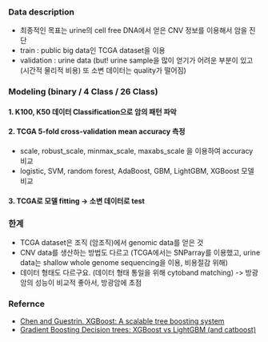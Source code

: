 ### Data description 
- 최종적인 목표는 urine의 cell free DNA에서 얻은 CNV 정보를 이용해서 암을 진단
- train : public big data인 TCGA dataset을 이용
- validation : urine data (but! urine sample을 많이 얻기가 어려운 부분이 있고 (시간적 물리적 비용) 또 소변 데이터는 quality가 떨어짐)

### Modeling (binary / 4 Class / 26 Class)
#### 1. K100, K50 데이터 Classification으로 암의 패턴 파악
#### 2. TCGA 5-fold cross-validation mean accuracy 측정
- scale, robust_scale, minmax_scale, maxabs_scale 을 이용하여 accuracy 비교
- logistic, SVM, random forest, AdaBoost, GBM, LightGBM, XGBoost 모델 비교
#### 3. TCGA로 모델 fitting -> 소변 데이터로 test

### 한계
- TCGA dataset은 조직 (암조직)에서 genomic data를 얻은 것
- CNV data를 생산하는 방법도 다르고 (TCGA에서는 SNParray를 이용했고, urine data는 shallow whole genome sequencing을 이용, 비용절감 위해)
- 데이터 형태도 다르구요. (데이터 형태 통일을 위해 cytoband matching)
-> 방광암의 성능이 비교적 좋아서, 방광암에 초점

### Refernce
- [Chen and Guestrin. XGBoost: A scalable tree boosting system](https://dl.acm.org/citation.cfm?id=2939785)
- [Gradient Boosting Decision trees: XGBoost vs LightGBM (and catboost)](https://medium.com/kaggle-nyc/gradient-boosting-decision-trees-xgboost-vs-lightgbm-and-catboost-72df6979e0bb)
